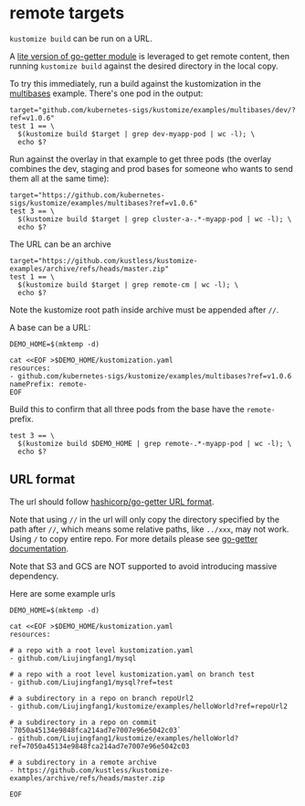 # remote targets

`kustomize build` can be run on a URL.

A [lite version of go-getter module](https://github.com/yujunz/go-getter) is
leveraged to get remote content, then running `kustomize build` against the
desired directory in the local copy.

To try this immediately, run a build against the kustomization
in the [multibases](multibases/README.md) example.  There's
one pod in the output:

<!-- @remoteOverlayBuild @testAgainstLatestRelease -->
```
target="github.com/kubernetes-sigs/kustomize/examples/multibases/dev/?ref=v1.0.6"
test 1 == \
  $(kustomize build $target | grep dev-myapp-pod | wc -l); \
  echo $?
```

Run against the overlay in that example to get three pods
(the overlay combines the dev, staging and prod bases for
someone who wants to send them all at the same time):

<!-- @remoteBuild @testAgainstLatestRelease -->
```
target="https://github.com/kubernetes-sigs/kustomize/examples/multibases?ref=v1.0.6"
test 3 == \
  $(kustomize build $target | grep cluster-a-.*-myapp-pod | wc -l); \
  echo $?
```

The URL can be an archive

<!-- @remoteBuild -->
```
target="https://github.com/kustless/kustomize-examples/archive/refs/heads/master.zip"
test 1 == \
  $(kustomize build $target | grep remote-cm | wc -l); \
  echo $?
```

Note the kustomize root path inside archive must be appended after `//`.

A base can be a URL:

<!-- @createOverlay @testAgainstLatestRelease -->
```
DEMO_HOME=$(mktemp -d)

cat <<EOF >$DEMO_HOME/kustomization.yaml
resources:
- github.com/kubernetes-sigs/kustomize/examples/multibases?ref=v1.0.6
namePrefix: remote-
EOF
```

Build this to confirm that all three pods from the base
have the `remote-` prefix.

<!-- @remoteBases @testAgainstLatestRelease -->
```
test 3 == \
  $(kustomize build $DEMO_HOME | grep remote-.*-myapp-pod | wc -l); \
  echo $?
```

## URL format

The url should follow
[hashicorp/go-getter URL format](https://github.com/hashicorp/go-getter#url-format).

Note that using `//` in the url will only copy the directory specified by the path
after `//`, which means some relative paths, like `../xxx`, may not work. Using `/` to copy
entire repo. For more details please see [go-getter documentation](https://github.com/hashicorp/go-getter#subdirectories).

Note that S3 and GCS are NOT supported to avoid introducing massive dependency.

Here are some example urls

<!-- @createOverlay @testAgainstLatestRelease -->
```
DEMO_HOME=$(mktemp -d)

cat <<EOF >$DEMO_HOME/kustomization.yaml
resources:

# a repo with a root level kustomization.yaml
- github.com/Liujingfang1/mysql

# a repo with a root level kustomization.yaml on branch test
- github.com/Liujingfang1/mysql?ref=test

# a subdirectory in a repo on branch repoUrl2
- github.com/Liujingfang1/kustomize/examples/helloWorld?ref=repoUrl2

# a subdirectory in a repo on commit `7050a45134e9848fca214ad7e7007e96e5042c03`
- github.com/Liujingfang1/kustomize/examples/helloWorld?ref=7050a45134e9848fca214ad7e7007e96e5042c03

# a subdirectory in a remote archive
- https://github.com/kustless/kustomize-examples/archive/refs/heads/master.zip

EOF
```
